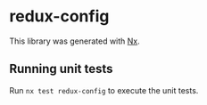 # redux-config

This library was generated with [Nx](https://nx.dev).

## Running unit tests

Run `nx test redux-config` to execute the unit tests.
